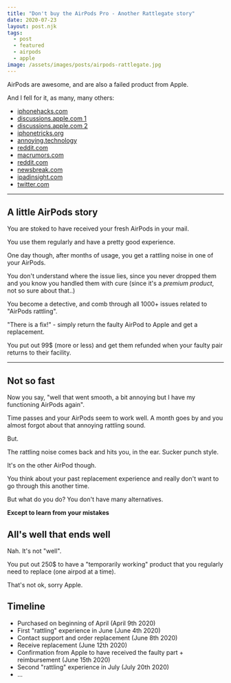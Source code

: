 ```yaml
---
title: "Don't buy the AirPods Pro - Another Rattlegate story"
date: 2020-07-23
layout: post.njk
tags:
  - post
  - featured
  - airpods
  - apple
image: /assets/images/posts/airpods-rattlegate.jpg
---
```


AirPods are awesome, and are also a failed product from Apple.

And I fell for it, as many, many others:

- [iphonehacks.com](http://www.iphonehacks.com/2020/05/airpods-pro-ratting-noise-problem.html#:~:text=The%20rattling%20sound%20is%20audible,AirPod%20unit%20replaced%20by%20Apple.)
- [discussions.apple.com 1](https://discussions.apple.com/thread/251017300)
- [discussions.apple.com 2](https://discussions.apple.com/thread/250864169)
- [iphonetricks.org](https://www.iphonetricks.org/how-to-fix-airpods-pro-rattling-sound-problem/)
- [annoying.technology](https://annoying.technology/posts/abea6876cf4f2e13/)
- [reddit.com](https://www.reddit.com/r/airpods/comments/drbrms/rattling_while_walking_with_pros_in/)
- [macrumors.com](https://forums.macrumors.com/threads/airpods-pro-rattle-from-left-earpiece.2208957/)
- [reddit.com](https://www.reddit.com/r/apple/comments/hqxcrm/the_airpods_pro_rattlegate/)
- [newsbreak.com](https://www.newsbreak.com/news/1559033612180/facing-rattling-noise-problem-with-airpods-pro-you-are-not-alone)
- [ipadinsight.com](https://ipadinsight.com/airpods/my-airpods-pro-have-started-having-some-issues/)
- [twitter.com](https://twitter.com/mgsiegler/status/1230589056108523520?lang=en)

---

## A little AirPods story

You are stoked to have received your fresh AirPods in your mail.

You use them regularly and have a pretty good experience.

One day though, after months of usage, you get a rattling noise in one of your AirPods.

You don't understand where the issue lies, since you never dropped them and you know you handled them with cure (since it's a *premium product*, not so sure about that..)

You become a detective, and comb through all 1000+ issues related to "AirPods rattling".

"There is a fix!" - simply return the faulty AirPod to Apple and get a replacement.

You put out 99$ (more or less) and get them refunded when your faulty pair returns to their facility.

---

## Not so fast

Now you say, "well that went smooth, a bit annoying but I have my functioning AirPods again".

Time passes and your AirPods seem to work well. A month goes by and you almost forgot about that annoying rattling sound.

But.

The rattling noise comes back and hits you, in the ear. Sucker punch style.

It's on the other AirPod though.

You think about your past replacement experience and really don't want to go through this another time.

But what do you do? You don't have many alternatives.

**Except to learn from your mistakes**

## All's well that ends well

Nah. It's not "well".

You put out 250$ to have a "temporarily working" product that you regularly need to replace (one airpod at a time).

That's not ok, sorry Apple.

## Timeline

- Purchased on beginning of April (April 9th 2020)
- First "rattling" experience in June (June 4th 2020)
- Contact support and order replacement (June 8th 2020)
- Receive replacement (June 12th 2020)
- Confirmation from Apple to have received the faulty part + reimbursement (June 15th 2020)
- Second "rattling" experience in July (July 20th 2020)
- ...


